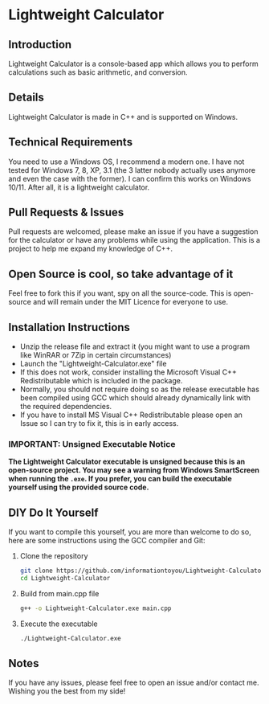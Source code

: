 # Lightweight Calculator
## Introduction
Lightweight Calculator is a console-based app which allows you to perform calculations such as basic arithmetic, and conversion.
## Details
Lightweight Calculator is made in C++ and is supported on Windows.
## Technical Requirements
You need to use a Windows OS, I recommend a modern one. I have not tested for Windows 7, 8, XP, 3.1 (the 3 latter nobody actually uses anymore and even the case with the former). I can confirm this works on Windows 10/11.
After all, it is a lightweight calculator.
## Pull Requests & Issues
Pull requests are welcomed, please make an issue if you have a suggestion for the calculator or have any problems while using the application.
This is a project to help me expand my knowledge of C++.
## Open Source is cool, so take advantage of it
Feel free to fork this if you want, spy on all the source-code. This is open-source and will remain under the MIT Licence for everyone to use.
## Installation Instructions
- Unzip the release file and extract it (you might want to use a program like WinRAR or 7Zip in certain circumstances)
- Launch the "Lightweight-Calculator.exe" file
- If this does not work, consider installing the Microsoft Visual C++ Redistributable which is included in the package.
- Normally, you should not require doing so as the release executable has been compiled using GCC which should already dynamically link with the required dependencies.
- If you have to install MS Visual C++ Redistributable please open an Issue so I can try to fix it, this is in early access.
### IMPORTANT: Unsigned Executable Notice
**The Lightweight Calculator executable is unsigned because this is an open-source project. You may see a warning from Windows SmartScreen when running the `.exe`. If you prefer, you can build the executable yourself using the provided source code.**
## DIY Do It Yourself
If you want to compile this yourself, you are more than welcome to do so, here are some instructions using the GCC compiler and Git:
1. Clone the repository
   ```bash
   git clone https://github.com/informationtoyou/Lightweight-Calculator.git
   cd Lightweight-Calculator
   ```
2. Build from main.cpp file
   ```bash
   g++ -o Lightweight-Calculator.exe main.cpp
   ```
3. Execute the executable
   ```bash
   ./Lightweight-Calculator.exe
   ```
## Notes
If you have any issues, please feel free to open an issue and/or contact me. Wishing you the best from my side!
